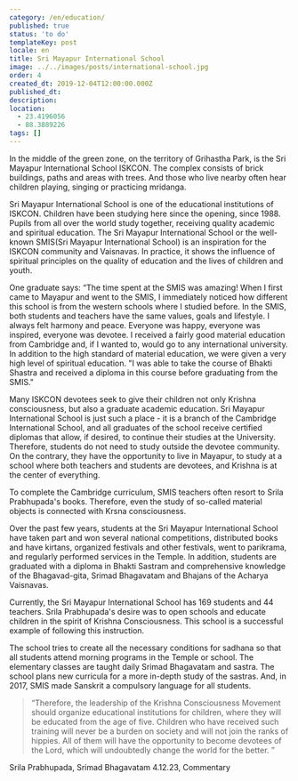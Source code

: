 ```yaml
---
category: /en/education/
published: true
status: 'to do'
templateKey: post
locale: en
title: Sri Mayapur International School
image: ../../images/posts/international-school.jpg
order: 4
created_dt: 2019-12-04T12:00:00.000Z
published_dt:
description:
location:
  - 23.4196056
  - 88.3889226
tags: []
---
```


In the middle of the green zone, on the territory of Grihastha Park, is the Sri Mayapur International School ISKCON. The complex consists of brick buildings, paths and areas with trees. And those who live nearby often hear children playing, singing or practicing mridanga.

Sri Mayapur International School is one of the educational institutions of ISKCON. Children have been studying here since the opening, since 1988. Pupils from all over the world study together, receiving quality academic and spiritual education. The Sri Mayapur International School or the well-known SMIS(Sri Mayapur International School) is an inspiration for the ISKCON community and Vaisnavas. In practice, it shows the influence of spiritual principles on the quality of education and the lives of children and youth.

One graduate says: “The time spent at the SMIS was amazing! When I first came to Mayapur and went to the SMIS, I immediately noticed how different this school is from the western schools where I studied before. In the SMIS, both students and teachers have the same values, goals and lifestyle. I always felt harmony and peace. Everyone was happy, everyone was inspired, everyone was devotee. I received a fairly good material education from Cambridge and, if I wanted to, would go to any international university. In addition to the high standard of material education, we were given a very high level of spiritual education. "I was able to take the course of Bhakti Shastra and received a diploma in this course before graduating from the SMIS."

Many ISKCON devotees seek to give their children not only Krishna consciousness, but also a graduate academic education. Sri Mayapur International School is just such a place - it is a branch of the Cambridge International School, and all graduates of the school receive certified diplomas that allow, if desired, to continue their studies at the University. Therefore, students do not need to study outside the devotee community. On the contrary, they have the opportunity to live in Mayapur, to study at a school where both teachers and students are devotees, and Krishna is at the center of everything.

To complete the Cambridge curriculum, SMIS teachers often resort to Srila Prabhupada's books. Therefore, even the study of so-called material objects is connected with Krsna consciousness.

Over the past few years, students at the Sri Mayapur International School have taken part and won several national competitions, distributed books and have kirtans, organized festivals and other festivals, went to parikrama, and regularly performed services in the Temple. In addition, students are graduated with a diploma in Bhakti Sastram and comprehensive knowledge of the Bhagavad-gita, Srimad Bhagavatam and Bhajans of the Acharya Vaisnavas.

Currently, the Sri Mayapur International School has 169 students and 44 teachers. Srila Prabhupada's desire was to open schools and educate children in the spirit of Krishna Consciousness. This school is a successful example of following this instruction.

The school tries to create all the necessary conditions for sadhana so that all students attend morning programs in the Temple or school. The elementary classes are taught daily Srimad Bhagavatam and sastra. The school plans new curricula for a more in-depth study of the sastras. And, in 2017, SMIS made Sanskrit a compulsory language for all students.

> “Therefore, the leadership of the Krishna Consciousness Movement should organize educational institutions for children, where they will be educated from the age of five. Children who have received such training will never be a burden on society and will not join the ranks of hippies. All of them will have the opportunity to become devotees of the Lord, which will undoubtedly change the world for the better. ”

Srila Prabhupada, Srimad Bhagavatam 4.12.23, Commentary

<tbd locale="en" url="mailto:haribol@mayapur.live"></tbd>
